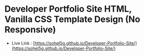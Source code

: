 # Developer Portfolio Site HTML, Vanilla CSS Template Design (No Responsive)


- Live Link : [https://sohel5g.github.io/Developer-Portfolio-Site/](https://sohel5g.github.io/Developer-Portfolio-Site/)
